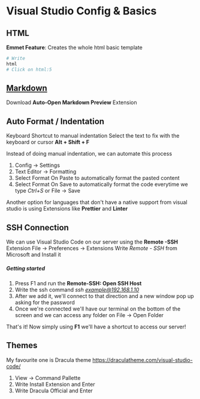 # Visual Studio Config & Basics


## HTML
**Emmet Feature**: Creates the whole html basic template
```sh
# Write
html
# Click on html:5
```


## [Markdown](http://www.freecodecamp.org/news/markdown-cheat-sheet/)
Download **Auto-Open Markdown Preview** Extension


## Auto Format / Indentation
Keyboard Shortcut to manual indentation
Select the text to fix with the keyboard or cursor
**Alt + Shift + F**

Instead of doing manual indentation, we can automate this process
1. Config -> Settings
2. Text Editor -> Formatting
3. Select Format On Paste to automatically format the pasted content
4. Select Format On Save to automatically format the code everytime we type *Ctrl+S* or File -> Save

Another option for languages that don't have a native support from visual studio is using Extensions like **Prettier** and **Linter**


## SSH Connection
We can use Visual Studio Code on our server using the **Remote -SSH** Extension
File -> Preferences -> Extensions
Write *Remote - SSH* from Microsoft and Install it

##### Getting started
1. Press F1 and run the **Remote-SSH: Open SSH Host**
2. Write the ssh command *ssh example@192.168.1.10*
3. After we add it, we'll connect to that direction and a new window pop up asking for the password
4. Once we're connected we'll have our terminal on the bottom of the screen and we can access any folder on File -> Open Folder

That's it! Now simply using **F1** we'll have a shortcut to access our server!


## Themes
My favourite one is Dracula theme
https://draculatheme.com/visual-studio-code/

1. View -> Command Pallette
2. Write Install Extension and Enter
3. Write Dracula Official and Enter